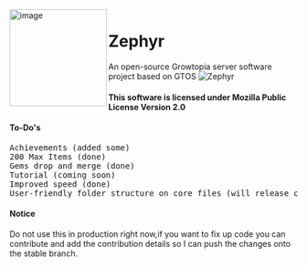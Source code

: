<img height="170" alt="image" src="https://cdn.discordapp.com/attachments/491980024229134346/915503634542903356/Baslksz1_20211201102342.png" align="left">

# Zephyr
An open-source Growtopia server software project based on GTOS ![Zephyr](https://discordapp.com/api/guilds/911158088717971478/widget.png?style=shield)
#### This software is licensed under **Mozilla Public License Version 2.0**
#### To-Do's
<pre>
Achievements (added some)
200 Max Items (done)
Gems drop and merge (done)
Tutorial (coming soon)
Improved speed (done)
User-friendly folder structure on core files (will release core files soon)
</pre>
#### Notice
Do not use this in production right now,if you want to fix up code you can contribute and add the contribution details so I can push the changes onto the stable branch.
